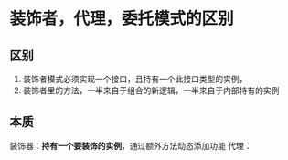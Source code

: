 # 装饰者，代理，委托模式的区别
## 区别
1. 装饰者模式必须实现一个接口，且持有一个此接口类型的实例，
2. 装饰者里的方法，一半来自于组合的新逻辑，一半来自于内部持有的实例

## 本质
装饰器：**持有一个要装饰的实例**，通过额外方法动态添加功能
代理：
